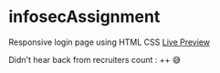 # infosecAssignment
Responsive login page using HTML CSS
[Live Preview](https://ajaydeep123.github.io/infosecAssignment/?)

Didn't hear back from recruiters count : ++ 😅
